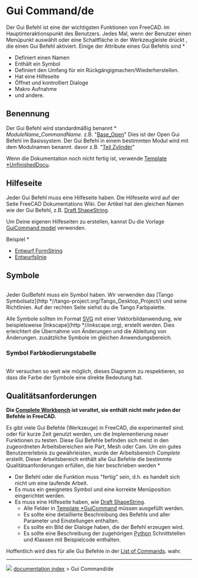 # Gui Command/de
Der Gui Befehl ist eine der wichtigsten Funktionen von FreeCAD. im Hauptinteraktionspunkt des Benutzers. Jedes Mal, wenn der Benutzer einen Menüpunkt auswählt oder eine Schaltfläche in der Werkzeugleiste drückt , die einen Gui Befehl aktiviert. Einige der Attribute eines Gui Befehls sind   *

-   Definiert einen Namen
-   Enthält ein Symbol
-   Definiert den Umfang für ein Rückgängigmachen/Wiederherstellen.
-   Hat eine Hilfeseite
-   Öffnet und kontrolliert Dialoge
-   Makro Aufnahme
-   und andere.

## Benennung

Der Gui Befehl wird standardmäßig benannt   * *ModuleName\_CommandName*. z.B. \"[Base\_Open](Base_Open/de.md)\" Dies ist der Open Gui Befehl im Basissystem. Der Gui Befehl in einem bestimmten Modul wird mit dem Modulnamen benannt. davor z.B. \"[Teil Zylinder](Part_Cylinder/de.md)\"

Wenn die Dokumentation noch nicht fertig ist, verwende [Template   *UnfinishedDocu](Template_UnfinishedDocu.md).

## Hilfeseite

Jeder Gui Befehl muss eine Hilfeseite haben. Die Hilfeseite wird auf der Seite FreeCAD Dokumentations Wiki. Der Artikel hat den gleichen Namen wie der Gui Befehl, z.B. [Draft ShapeString](Draft_ShapeString.md).

Um Deine eigenen Hilfeseiten zu erstellen, kannst Du die Vorlage [GuiCommand model](GuiCommand_model.md) verwenden.

Beispiel   *

-   [Entwurf FormString](Draft_ShapeString/de.md)
-   [Entwurfslinie](Draft_Line/de.md)

## Symbole

<img alt="" src=images/Tango-Palette.png  style="width   *400px;">

Jeder GuiBefehl muss ein Symbol haben. Wir verwenden das [Tango Symbolsatz](http   *//tango-project.org/Tango_Desktop_Project/) und seine Richtlinien. Auf der rechten Seite siehst du die Tango Farbpalette.

Alle Symbole sollten im Format [SVG](SVG.md) mit einer Vektorbildanwendung, wie beispielsweise [Inkscape](http   *//inkscape.org), erstellt werden. Dies erleichtert die Übernahme von Änderungen und die Ableitung von Änderungen. zusätzliche Symbole im gleichen Anwendungsbereich.

### Symbol Farbkodierungstabelle 

<img alt="" src=images/Colorchart.png  style="width   *200px;">

Wir versuchen so weit wie möglich, dieses Diagramm zu respektieren, so dass die Farbe der Symbole eine direkte Bedeutung hat.

## Qualitätsanforderungen


**Die [Complete Workbench](Complete_Workbench/de.md) ist veraltet, sie enthält nicht mehr jeden der Befehle in FreeCAD.**

Es gibt viele Gui Befehle (Werkzeuge) in FreeCAD, die experimentell sind. oder für kurze Zeit genutzt werden, um die Implementierung neuer Funktionen zu testen. Diese Gui Befehle befinden sich meist in den zugeordneten Arbeitsbereichen wie Part, Mesh oder Cam. Um ein gutes Benutzererlebnis zu gewährleisten, wurde der Arbeitsbereich *Complete* erstellt. Dieser Arbeitsbereich enthält alle Gui Befehle die bestimmte Qualitätsanforderungen erfüllen, die hier beschrieben werden   *

-   Der Befehl oder die Funktion muss \"fertig\" sein, d.h. es handelt sich nicht um eine laufende Arbeit.
-   Es muss ein geeignetes Symbol und eine korrekte Menüposition eingerichtet werden.
-   Es muss eine Hilfeseite haben, wie [Draft ShapeString](Draft_ShapeString/de.md).
    -   Alle Felder in [Template   *GuiCommand](Template_GuiCommand.md) müssen ausgefüllt werden.
    -   Es sollte eine detaillierte Beschreibung des Befehls und aller Parameter und Einstellungen enthalten.
    -   Es sollte ein Bild der Dialoge haben, die der Befehl erzeugen wird.
    -   Es sollte eine Beschreibung der zugehörigen [Python](Python.md) Schnittstellen und Klassen mit Beispielcode enthalten.

Hoffentlich wird dies für alle Gui Befehle in der [List of Commands](List_of_Commands/de.md). wahr.



---
![](images/Right_arrow.png) [documentation index](../README.md) > Gui Command/de
